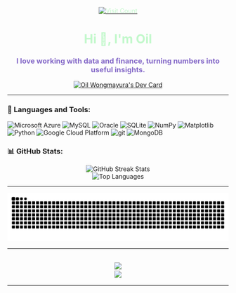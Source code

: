 <p align="center">
  <a href="https://visitcount.itsvg.in">
    <img src="https://visitcount.itsvg.in/api?id=BenjapornW&icon=0&color=0" alt="Visit Count" style="color:#c2f8cb;">
  </a>
</p>
<h1 align="center"><span style="color:#c2f8cb;">Hi 👋, I'm Oil</span></h1>
<h3 align="center"><span style="color:#8367c7;">I love working with data and finance, turning numbers into useful insights.</span></h3>
<div align="center">
  <a href="https://app.daily.dev/oilwongmayura">
    <img src="https://api.daily.dev/devcards/v2/PAkrZJ7mUWtXQrtadUu8G.png?type=default&r=59r" width="256" alt="Oil Wongmayura's Dev Card"/>
  </a>
</div>
<p align="left">
</p>

---

<h3 align="left">🔧 Languages and Tools:</h3>
<p>
  <img alt="Microsoft Azure" src="https://img.shields.io/badge/-Microsoft%20Azure-0089D6?style=flat-square&logo=microsoftazure&logoColor=white" />
  <img alt="MySQL" src="https://img.shields.io/badge/-MySQL-4479A1?style=flat-square&logo=mysql&logoColor=white" />
  <img alt="Oracle" src="https://img.shields.io/badge/-Oracle-F80000?style=flat-square&logo=oracle&logoColor=white" />
  <img alt="SQLite" src="https://img.shields.io/badge/-SQLite-07405E?style=flat-square&logo=sqlite&logoColor=white" />
  <img alt="NumPy" src="https://img.shields.io/badge/-NumPy-4DABCF?style=flat-square&logo=numpy&logoColor=white" />
  <img alt="Matplotlib" src="https://img.shields.io/badge/-Matplotlib-71D291?style=flat-square&logo=matplotlib&logoColor=white" />
  <img alt="Python" src="https://img.shields.io/badge/-Python-3776AB?style=flat-square&logo=python&logoColor=white" />
  <img alt="Google Cloud Platform" src="https://img.shields.io/badge/-Google_Cloud_Platform-1a73e8?style=flat-square&logo=google-cloud&logoColor=white" />
  <img alt="git" src="https://img.shields.io/badge/-Git-F05032?style=flat-square&logo=git&logoColor=white" />
  <img alt="MongoDB" src="https://img.shields.io/badge/-MongoDB-13aa52?style=flat-square&logo=mongodb&logoColor=white" />

</p>

### 📊 GitHub Stats:
<div align="center">
  <img src="https://github-readme-streak-stats.herokuapp.com/?user=BenjapornW&theme=dark&hide_border=false&ring=c2f8cb&fire=8367c7&currStreakLabel=8367c7&currStreakNum=c2f8cb" alt="GitHub Streak Stats" />
  <br/>
  <img src="https://github-readme-stats.vercel.app/api/top-langs/?username=BenjapornW&theme=dark&hide_border=false&title_color=8367c7&text_color=c2f8cb&icon_color=c2f8cb" alt="Top Languages" />
</div>

<!-- ![](./profile-3d-contrib/profile-night-green.svg) -->

---

<div align="center">
  <img src="https://github.com/benjapornw/benjapornw/blob/output/github-contribution-grid-snake-dark.svg" alt="snake gif" />
</div>

---

<!-- Proudly created with GPRM ( https://gprm.itsvg.in ) -->
<div align="center">
  <br/>
  <img src="https://64.media.tumblr.com/ece89fcb5b72631cf76c1f517f9b9098/9fa2d86d31636773-d7/s500x750/ac9a600be2e7626f502e282d42cc7aa6816c6b06.gifv"/>
  <div align="center">
   <img src="https://www.bloggang.com/data/w/walking-in-the-rain/picture/1490186868.gif"/><br/>
  </div>
</div>

---






